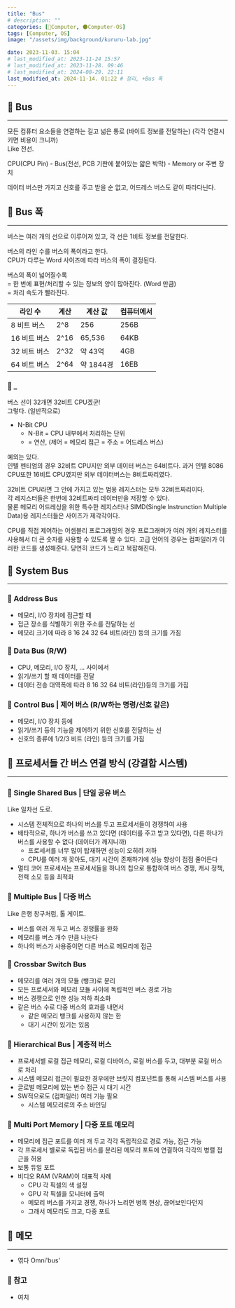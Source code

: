 ```yaml
---
title: "Bus"
# description: ""
categories: [💫Computer, 🌑Computer-OS]
tags: [Computer, OS]
image: "/assets/img/background/kururu-lab.jpg"

date: 2023-11-03. 15:04
# last_modified_at: 2023-11-24 15:57
# last_modified_at: 2023-11-28. 09:46
# last_modified_at: 2024-08-29. 22:11
last_modified_at: 2024-11-14. 01:22 # 정리, +Bus 폭
---
```


## 💫 Bus

---

모든 컴퓨터 요소들을 연결하는 길고 넓은 통로 (바이트 정보를 전달하는) (각각 연결시키면 비용이 크니까)  
Like 전선.  

CPU(CPU Pin) - Bus(전선, PCB 기판에 붙어있는 얇은 박막) - Memory or 주변 장치  

데이터 버스만 가지고 신호를 주고 받을 순 없고, 어드레스 버스도 같이 따라다닌다.  

## 💫 Bus 폭

---

버스는 여러 개의 선으로 이루어져 있고, 각 선은 1비트 정보를 전달한다.

버스의 라인 수를 버스의 폭이라고 한다.  
CPU가 다루는 Word 사이즈에 따라 버스의 폭이 결정된다.  

버스의 폭이 넓어질수록  
= 한 번에 표현/처리할 수 있는 정보의 양이 많아진다. (Word 만큼)  
= 처리 속도가 빨라진다.  

| 라인 수      | 계산 | 계산 값   | 컴퓨터에서 |
| ------------ | ---- | --------- | ---------- |
| 8 비트 버스  | 2^8  | 256       | 256B       |
| 16 비트 버스 | 2^16 | 65,536    | 64KB       |
| 32 비트 버스 | 2^32 | 약 43억   | 4GB        |
| 64 비트 버스 | 2^64 | 약 1844경 | 16EB       |

### 🫧 _

버스 선이 32개면 32비트 CPU겠군!  
그렇다. (일반적으로)  

- N-Bit CPU
  - N-Bit = CPU 내부에서 처리하는 단위
  - = 연산, (제어 = 메모리 접근 = 주소 = 어드레스 버스)

예외는 있다.  
인텔 펜티엄의 경우 32비트 CPU지만 외부 데이터 버스는 64비트다. 과거 인텔 8086 CPU또한 16비트 CPU였지만 외부 데이터버스는 8비트짜리였다.  

32비트 CPU라면 그 안에 가지고 있는 범용 레지스터는 모두 32비트짜리이다.  
각 레지스터들은 한번에 32비트짜리 데이터만을 저장할 수 있다.  
물론 메모리 어드레싱을 위한 특수한 레지스터나 SIMD(Single Instrunction Multiple Data)용 레지스터들은 사이즈가 제각각이다.  

CPU를 직접 제어하는 어셈블리 프로그래밍의 경우 프로그래머가 여러 개의 레지스터를 사용해서 더 큰 숫자를 사용할 수 있도록 짤 수 있다. 고급 언어의 경우는 컴파일러가 이러한 코드를 생성해준다. 당연히 코드가 느리고 복잡해진다.  

## 💫 System Bus

---

### 🫧 Address Bus

- 메모리, I/O 장치에 접근할 때
- 접근 장소를 식별하기 위한 주소를 전달하는 선
- 메모리 크기에 따라 8 16 24 32 64 비트(라인) 등의 크기를 가짐

### 🫧 Data Bus (R/W)

- CPU, 메모리, I/O 장치, ... 사이에서
- 읽기/쓰기 할 때 데이터를 전달
- 데이터 전송 대역폭에 따라 8 16 32 64 비트(라인)등의 크기를 가짐

### 🫧 Control Bus | 제어 버스 (R/W하는 명령/신호 같은)

- 메모리, I/O 장치 등에
- 읽기/쓰기 등의 기능을 제어하기 위한 신호를 전달하는 선
- 신호의 종류에 1/2/3 비트 (라인) 등의 크기를 가짐

## 💫 프로세서들 간 버스 연결 방식 (강결합 시스템)

---

### 🫧 Single Shared Bus | 단일 공유 버스

Like 일차선 도로.  

- 시스템 전체적으로 하나의 버스를 두고 프로세서들이 경쟁하여 사용
- 배타적으로, 하나가 버스를 쓰고 있다면 (데이터를 주고 받고 있다면), 다른 하나가 버스를 사용할 수 없다 (데이터가 깨지니까)
  - 프로세서를 너무 많이 탑재하면 성능이 오히려 저하
  - CPU를 여러 개 꽂아도, 대기 시간이 존재하기에 성능 향상이 점점 줄어든다
- 멀티 코어 프로세서는 프로세서들을 하나의 칩으로 통합하여 버스 경쟁, 캐시 정책, 전력 소모 등을 최적화

### 🫧 Multiple Bus | 다중 버스

Like 은행 창구처럼, 톨 게이트.  

- 버스를 여러 개 두고 버스 경쟁률을 완화
- 메모리를 버스 개수 만큼 나눈다
- 하나의 버스가 사용중이면 다른 버스로 메모리에 접근

### 🫧 Crossbar Switch Bus

- 메모리를 여러 개의 모듈 (뱅크)로 분리
- 모든 프로세서와 메모리 모듈 사이에 독립적인 버스 경로 가능
- 버스 경쟁으로 인한 성능 저하 최소화
- 같은 버스 수로 다중 버스의 효과를 내면서
  - 같은 메모리 뱅크를 사용하지 않는 한
  - 대기 시간이 있기는 있음

### 🫧 Hierarchical Bus | 계층적 버스

- 프로세서별 로컬 접근 메모리, 로컬 디바이스, 로컬 버스를 두고, 대부분 로컬 버스로 처리
- 시스템 메모리 접근이 필요한 경우에만 브릿지 컴포넌트를 통해 시스템 버스를 사용
- 글로벌 메모리에 있는 변수 접근 시 대기 시간
- SW적으로도 (컴파일러) 여러 기능 필요
  - 시스템 메모리로의 주소 바인딩

### 🫧 Multi Port Memory | 다중 포트 메모리

- 메모리에 접근 포트를 여러 개 두고 각각 독립적으로 경로 가능, 접근 가능
- 각 프로세서 별로로 독립된 버스를 분리된 메모리 포트에 연결하여 각각의 병렬 접근을 허용
- 보통 듀얼 포트
- 비디오 RAM (VRAM)이 대표적 사례
  - CPU 각 픽셀의 색 설정
  - GPU 각 픽셀을 모니터에 출력
  - 메모리 버스를 가지고 경쟁, 하나가 느리면 병목 현상, 끊어보인다던지
  - 그래서 메모리도 크고, 다중 포트

## 💫 메모

---

- 엮다 Omni'bus'

### 🫧 참고

- 여치
